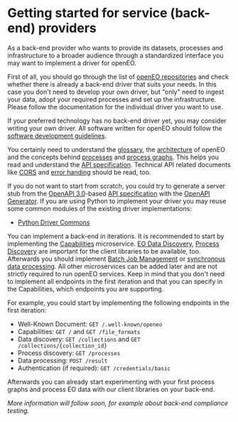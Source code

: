 # Getting started for service (back-end) providers

As a back-end provider who wants to provide its datasets, processes and infrastructure to a broader audience through a standardized interface you may want to implement a driver for openEO.

First of all, you should go through the list of [openEO repositories](https://github.com/Open-EO) and check whether there is already a back-end driver that suits your needs. In this case you don't need to develop your own driver, but "only" need to ingest your data, adopt your required processes and set up the infrastructure. Please follow the documentation for the individual driver you want to use.

If your preferred technology has no back-end driver yet, you may consider writing your own driver. All software written for openEO should follow the [software development guidelines](/documentation/software-guidelines.md).

You certainly need to understand the [glossary](../../glossary.md), the [architecture](../arch.md) of openEO and the concepts behind [processes](../api/reference.md#section/Processes) and [process graphs](../api/reference.md#section/Processes/Process-Graphs). This helps you read and understand the [API specification](../api/reference.md). Technical API related documents like [CORS](../api/reference.md#section/Cross-Origin-Resource-Sharing-(CORS)) and [error handing](../api/reference.md#section/API-Principles/Error-Handling) should be read, too.

If you do not want to start from scratch, you could try to generate a server stub from the [OpenAPI 3.0](https://www.openapis.org/)-based [API specification](../api/reference.md) with the [OpenAPI Generator](https://github.com/OpenAPITools/openapi-generator).
If you are using Python to implement your driver you may reuse some common modules of the existing driver implementations:

* [Python Driver Commons](https://github.com/Open-EO/openeo-python-driver)

You can implement a back-end in iterations. It is recommended to start by implementing the [Capabilities](../api/reference.md#tag/Capabilities) microservice. [EO Data Discovery](../api/reference.md#tag/EO-Data-Discovery), [Process Discovery](../api/reference.md#tag/Process-Discovery) are important for the client libraries to be available, too. Afterwards you should implement [Batch Job Management](../api/reference.md#tag/Batch-Jobs) or [synchronous data processing](../api/reference.md#/paths/~1result/post). All other microservices can be added later and are not strictly required to run openEO services. Keep in mind that you don't need to implement all endpoints in the first iteration and that you can specify in the Capabilities, which endpoints you are supporting.

For example, you could start by implementing the following endpoints in the first iteration:

* Well-Known Document: `GET /.well-known/openeo`
* Capabilities: `GET /` and `GET /file_formats`
* Data discovery: `GET /collections` and `GET /collections/{collection_id}`
* Process discovery: `GET /processes`
* Data processing: `POST /result`
* Authentication (if required): `GET /credentials/basic`

Afterwards you can already start experimenting with your first process graphs and process EO data with our client libraries on your back-end.

*More information will follow soon, for example about back-end compliance testing.*